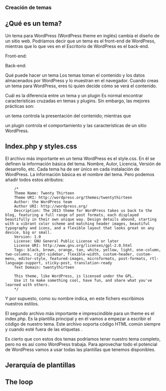 ### Creación de temas


## ¿Qué es un tema?
Un tema para WordPress (WordPress theme en inglés) cambia el diseño de un sitio web. Podríamos decir que un tema es el front-end de WordPress, mientras que lo que ves en el Escritorio de WordPress es el back-end.

Front-end:



Back-end:



Qué puede hacer un tema
Los temas toman el contenido y los datos almacenados por WordPress y lo muestran en el navegador. Cuando creas un tema para WordPress, eres tú quien decide cómo se verá el contenido.

Cuál es la diferencia entre un tema y un plugin
Es normal encontrar características cruzadas en temas y plugins. Sin embargo, las mejores prácticas son:

un tema controla la presentación del contenido; mientras que

un plugin controla el comportamiento y las características de un sitio WordPress.

## Index.php y styles.css
El archivo más importante en un tema WordPress es el style.css. En él se definen la información básica del tema. Nombre, Autor, Licencia, Versión de desarrollo, etc. Cada tema ha de ser único en cada instalación de WordPress. La información básica es el nombre del tema. Pero podemos añadir todos estos atributos:

        /*
        Theme Name: Twenty Thirteen
        Theme URI: http://wordpress.org/themes/twentythirteen
        Author: the WordPress team
        Author URI: http://wordpress.org/
        Description: The 2013 theme for WordPress takes us back to the blog, featuring a full range of post formats, each displayed beautifully in their own unique way. Design details abound, starting with a vibrant color scheme and matching header images, beautiful typography and icons, and a flexible layout that looks great on any device, big or small.
        Version: 1.0
        License: GNU General Public License v2 or later
        License URI: http://www.gnu.org/licenses/gpl-2.0.html
        Tags: black, brown, orange, tan, white, yellow, light, one-column, two-columns, right-sidebar, flexible-width, custom-header, custom-menu, editor-style, featured-images, microformats, post-formats, rtl-language-support, sticky-post, translation-ready
        Text Domain: twentythirteen

        This theme, like WordPress, is licensed under the GPL.
        Use it to make something cool, have fun, and share what you've learned with others.
        */
        
Y por supuesto, como su nombre indica, en este fichero escribimos nuestros estilos.

El segundo archivo más importante e imprescindible para un theme es el index.php. Es la plantilla principal y en él vamos a empezar a escribir el código de nuestro tema. Este archivo soporta código HTML común siempre y cuando esté fuera de las etiquetas <?php ?>.

Es cierto que con estos dos temas podríamos tener nuestro tema completo, pero no es así como WordPress trabaja. Para aprovechar todo el potencial de WordPress vamos a usar todas las plantillas que tenemos disponibles.

## Jerarquía de plantillas

## The loop